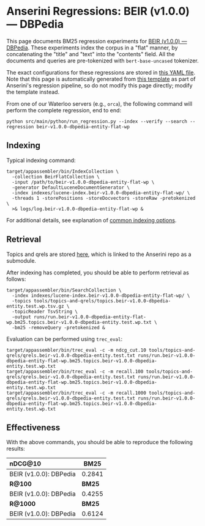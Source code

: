 # Anserini Regressions: BEIR (v1.0.0) &mdash; DBPedia

This page documents BM25 regression experiments for [BEIR (v1.0.0) &mdash; DBPedia](http://beir.ai/).
These experiments index the corpus in a "flat" manner, by concatenating the "title" and "text" into the "contents" field.
All the documents and queries are pre-tokenized with `bert-base-uncased` tokenizer.

The exact configurations for these regressions are stored in [this YAML file](../../src/main/resources/regression/beir-v1.0.0-dbpedia-entity-flat-wp.yaml).
Note that this page is automatically generated from [this template](../../src/main/resources/docgen/templates/beir-v1.0.0-dbpedia-entity-flat-wp.template) as part of Anserini's regression pipeline, so do not modify this page directly; modify the template instead.

From one of our Waterloo servers (e.g., `orca`), the following command will perform the complete regression, end to end:

```
python src/main/python/run_regression.py --index --verify --search --regression beir-v1.0.0-dbpedia-entity-flat-wp
```

## Indexing

Typical indexing command:

```
target/appassembler/bin/IndexCollection \
  -collection BeirFlatCollection \
  -input /path/to/beir-v1.0.0-dbpedia-entity-flat-wp \
  -generator DefaultLuceneDocumentGenerator \
  -index indexes/lucene-index.beir-v1.0.0-dbpedia-entity-flat-wp/ \
  -threads 1 -storePositions -storeDocvectors -storeRaw -pretokenized \
  >& logs/log.beir-v1.0.0-dbpedia-entity-flat-wp &
```

For additional details, see explanation of [common indexing options](../../docs/common-indexing-options.md).

## Retrieval

Topics and qrels are stored [here](https://github.com/castorini/anserini-tools/tree/master/topics-and-qrels), which is linked to the Anserini repo as a submodule.

After indexing has completed, you should be able to perform retrieval as follows:

```
target/appassembler/bin/SearchCollection \
  -index indexes/lucene-index.beir-v1.0.0-dbpedia-entity-flat-wp/ \
  -topics tools/topics-and-qrels/topics.beir-v1.0.0-dbpedia-entity.test.wp.tsv.gz \
  -topicReader TsvString \
  -output runs/run.beir-v1.0.0-dbpedia-entity-flat-wp.bm25.topics.beir-v1.0.0-dbpedia-entity.test.wp.txt \
  -bm25 -removeQuery -pretokenized &
```

Evaluation can be performed using `trec_eval`:

```
target/appassembler/bin/trec_eval -c -m ndcg_cut.10 tools/topics-and-qrels/qrels.beir-v1.0.0-dbpedia-entity.test.txt runs/run.beir-v1.0.0-dbpedia-entity-flat-wp.bm25.topics.beir-v1.0.0-dbpedia-entity.test.wp.txt
target/appassembler/bin/trec_eval -c -m recall.100 tools/topics-and-qrels/qrels.beir-v1.0.0-dbpedia-entity.test.txt runs/run.beir-v1.0.0-dbpedia-entity-flat-wp.bm25.topics.beir-v1.0.0-dbpedia-entity.test.wp.txt
target/appassembler/bin/trec_eval -c -m recall.1000 tools/topics-and-qrels/qrels.beir-v1.0.0-dbpedia-entity.test.txt runs/run.beir-v1.0.0-dbpedia-entity-flat-wp.bm25.topics.beir-v1.0.0-dbpedia-entity.test.wp.txt
```

## Effectiveness

With the above commands, you should be able to reproduce the following results:

| **nDCG@10**                                                                                                  | **BM25**  |
|:-------------------------------------------------------------------------------------------------------------|-----------|
| BEIR (v1.0.0): DBPedia                                                                                       | 0.2841    |
| **R@100**                                                                                                    | **BM25**  |
| BEIR (v1.0.0): DBPedia                                                                                       | 0.4255    |
| **R@1000**                                                                                                   | **BM25**  |
| BEIR (v1.0.0): DBPedia                                                                                       | 0.6124    |
